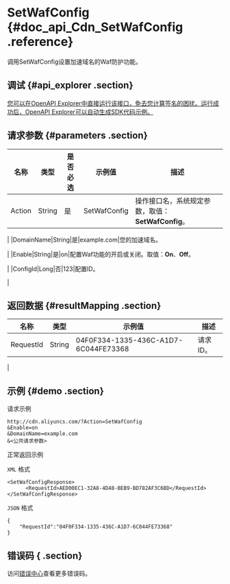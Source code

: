 # SetWafConfig {#doc_api_Cdn_SetWafConfig .reference}

调用SetWafConfig设置加速域名的Waf防护功能。

## 调试 {#api_explorer .section}

[您可以在OpenAPI Explorer中直接运行该接口，免去您计算签名的困扰。运行成功后，OpenAPI Explorer可以自动生成SDK代码示例。](https://api.aliyun.com/#product=Cdn&api=SetWafConfig&type=RPC&version=2018-05-10)

## 请求参数 {#parameters .section}

|名称|类型|是否必选|示例值|描述|
|--|--|----|---|--|
|Action|String|是|SetWafConfig|操作接口名，系统规定参数，取值：**SetWafConfig**。

 |
|DomainName|String|是|example.com|您的加速域名。

 |
|Enable|String|是|on|配置Waf功能的开启或关闭。取值：**On**、**Off**。

 |
|ConfigId|Long|否|123|配置ID。

 |

## 返回数据 {#resultMapping .section}

|名称|类型|示例值|描述|
|--|--|---|--|
|RequestId|String|04F0F334-1335-436C-A1D7-6C044FE73368|请求ID。

 |

## 示例 {#demo .section}

请求示例

``` {#request_demo}
http://cdn.aliyuncs.com/?Action=SetWafConfig
&Enable=on
&DomainName=example.com
&<公共请求参数>
```

正常返回示例

`XML` 格式

``` {#xml_return_success_demo}
<SetWafConfigResponse>
      <RequestId>AED00EC1-32A8-4D48-BEB9-BD782AF3C6BD</RequestId>
</SetWafConfigResponse>
```

`JSON` 格式

``` {#json_return_success_demo}
{
	"RequestId":"04F0F334-1335-436C-A1D7-6C044FE73368"
}
```

## 错误码 { .section}

访问[错误中心](https://error-center.aliyun.com/status/product/Cdn)查看更多错误码。

